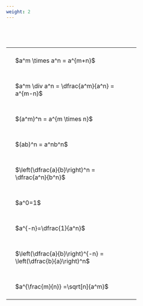 ```yaml
---
weight: 2
---
```


#  
<br>
<style type="text/css">
#T_a2ddd th.col_heading {
  text-align: left;
  font-size: 1em;
}
#T_a2ddd td {
  text-align: left;
  font-size: 1em;
  padding: 1.5em;
}
#T_a2ddd_row0_col0, #T_a2ddd_row1_col0, #T_a2ddd_row2_col0, #T_a2ddd_row3_col0, #T_a2ddd_row4_col0, #T_a2ddd_row5_col0, #T_a2ddd_row6_col0, #T_a2ddd_row7_col0, #T_a2ddd_row8_col0 {
  width: 300px;
  white-space: pre-wrap;
}
</style>
<table id="T_a2ddd">
  <thead>
  </thead>
  <tbody>
    <tr>
      <td id="T_a2ddd_row0_col0" class="data row0 col0" >$a^m \times a^n = a^{m+n}$</td>
    </tr>
    <tr>
      <td id="T_a2ddd_row1_col0" class="data row1 col0" >$a^m \div a^n = \dfrac{a^m}{a^n} = a^{m-n}$</td>
    </tr>
    <tr>
      <td id="T_a2ddd_row2_col0" class="data row2 col0" >$(a^m)^n = a^{m \times n}$</td>
    </tr>
    <tr>
      <td id="T_a2ddd_row3_col0" class="data row3 col0" >$(ab)^n = a^nb^n$</td>
    </tr>
    <tr>
      <td id="T_a2ddd_row4_col0" class="data row4 col0" >$\left(\dfrac{a}{b}\right)^n = \dfrac{a^n}{b^n}$</td>
    </tr>
    <tr>
      <td id="T_a2ddd_row5_col0" class="data row5 col0" >$a^0=1$</td>
    </tr>
    <tr>
      <td id="T_a2ddd_row6_col0" class="data row6 col0" >$a^{-n}=\dfrac{1}{a^n}$</td>
    </tr>
    <tr>
      <td id="T_a2ddd_row7_col0" class="data row7 col0" >$\left(\dfrac{a}{b}\right)^{-n} = \left(\dfrac{b}{a}\right)^n$</td>
    </tr>
    <tr>
      <td id="T_a2ddd_row8_col0" class="data row8 col0" >$a^{\frac{m}{n}} =\sqrt[n]{a^m}$</td>
    </tr>
  </tbody>
</table>
